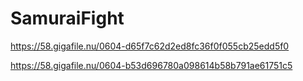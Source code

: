 # SamuraiFight

https://58.gigafile.nu/0604-d65f7c62d2ed8fc36f0f055cb25edd5f0

https://58.gigafile.nu/0604-b53d696780a098614b58b791ae61751c5